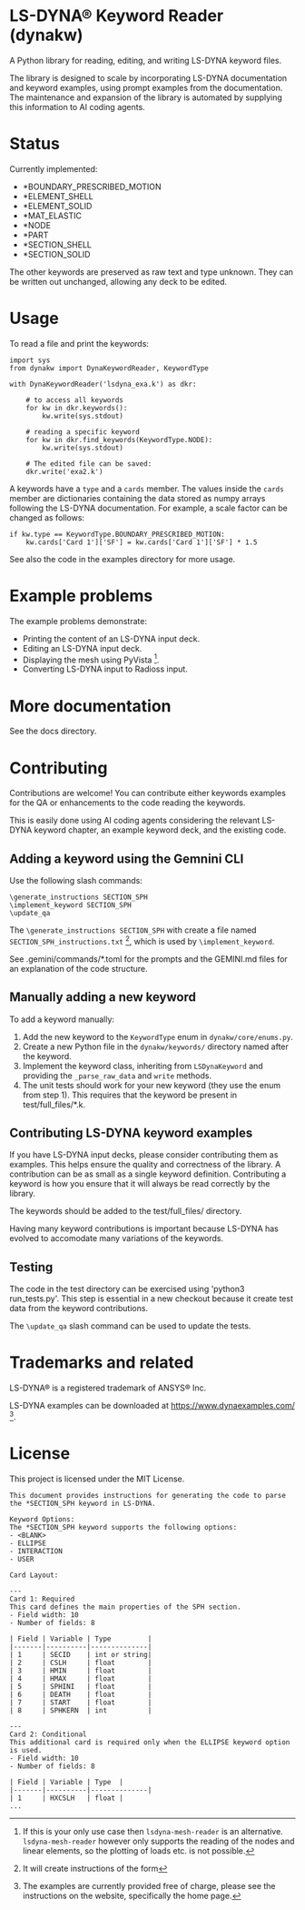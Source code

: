# LS-DYNA® Keyword Reader (dynakw)

A Python library for reading, editing, and writing LS-DYNA keyword files.

The library is designed to scale by incorporating LS-DYNA documentation and keyword examples, using prompt examples from the documentation.
The maintenance and expansion of the library is automated by supplying this information to AI coding agents.



# Status

Currently implemented:

 - \*BOUNDARY\_PRESCRIBED\_MOTION  
 - \*ELEMENT\_SHELL  
 - \*ELEMENT\_SOLID 
 - \*MAT\_ELASTIC 
 - \*NODE
 - \*PART 
 - \*SECTION\_SHELL
 - \*SECTION\_SOLID

The other keywords are preserved as raw text and type unknown. They can be written out unchanged, allowing
any deck to be edited.



# Usage
To read a file and print the keywords:

```
import sys
from dynakw import DynaKeywordReader, KeywordType

with DynaKeywordReader('lsdyna_exa.k') as dkr:

    # to access all keywords
    for kw in dkr.keywords():
        kw.write(sys.stdout)

    # reading a specific keyword
    for kw in dkr.find_keywords(KeywordType.NODE):
        kw.write(sys.stdout)

    # The edited file can be saved: 
    dkr.write('exa2.k')
```

A keywords have a `type` and a `cards` member. 
The values inside the `cards` member are
dictionaries containing the data stored as numpy arrays
following the LS-DYNA documentation.
For example, a scale factor can be changed as follows:

```
if kw.type == KeywordType.BOUNDARY_PRESCRIBED_MOTION:
    kw.cards['Card 1']['SF'] = kw.cards['Card 1']['SF'] * 1.5
```

See also the code in the examples directory for more usage.


# Example problems
The example problems demonstrate:

 - Printing the content of an LS-DYNA input deck.
 - Editing an LS-DYNA input deck.
 - Displaying the mesh using PyVista [^1].
 - Converting LS-DYNA input to Radioss input.



# More documentation
See the docs directory.




# Contributing
Contributions are welcome! You can contribute either keywords examples for the QA or enhancements to the code reading the keywords.

This is easily done using AI coding agents considering the relevant LS-DYNA keyword chapter,
an example keyword deck, and the existing code.


## Adding a keyword using the Gemnini CLI
Use the following slash commands:

```
\generate_instructions SECTION_SPH
\implement_keyword SECTION_SPH
\update_qa
```

The `\generate_instructions SECTION_SPH` with create a file named `SECTION_SPH_instructions.txt` [^2],
which is used by `\implement_keyword`.

See .gemini/commands/\*.toml for the prompts and the GEMINI.md files for an explanation of the code structure.


## Manually adding a new keyword
To add a keyword manually:

1. Add the new keyword to the `KeywordType` enum in `dynakw/core/enums.py`.
2. Create a new Python file in the `dynakw/keywords/` directory named after the keyword.
3. Implement the keyword class, inheriting from `LSDynaKeyword` and providing the `_parse_raw_data` and `write` methods.
4. The unit tests should work for your new keyword (they use the enum from step 1). This requires that the keyword be present in test/full\_files/\*.k.



## Contributing LS-DYNA keyword examples
If you have LS-DYNA input decks, please consider contributing them as examples. This helps ensure the quality and
correctness of the library. A contribution can be as small as a single keyword definition.
Contributing a keyword is how you ensure that it will always be read correctly by the library.

The keywords should be added to the test/full\_files/ directory.

Having many keyword contributions is important because LS-DYNA has evolved to accomodate
many variations of the keywords.



## Testing
The code in the test directory can be exercised using 'python3 run_tests.py'.
This step is essential in a new checkout because it create test data from the keyword contributions.

The `\update_qa` slash command can be used to update the tests.


# Trademarks and related
LS-DYNA® is a registered trademark of ANSYS® Inc.

LS-DYNA examples can be downloaded at https://www.dynaexamples.com/ [^3].


# License
This project is licensed under the MIT License.


[^1]: If this is your only use case then `lsdyna-mesh-reader` is an alternative. `lsdyna-mesh-reader` however only supports the reading of the nodes and linear elements, so the plotting of loads etc. is not possible.

[^2]: It will create instructions of the form
```
This document provides instructions for generating the code to parse the *SECTION_SPH keyword in LS-DYNA.

Keyword Options:
The *SECTION_SPH keyword supports the following options:
- <BLANK>
- ELLIPSE
- INTERACTION
- USER

Card Layout:

---
Card 1: Required
This card defines the main properties of the SPH section.
- Field width: 10
- Number of fields: 8

| Field | Variable | Type         |
|-------|----------|--------------|
| 1     | SECID    | int or string|
| 2     | CSLH     | float        |
| 3     | HMIN     | float        |
| 4     | HMAX     | float        |
| 5     | SPHINI   | float        |
| 6     | DEATH    | float        |
| 7     | START    | float        |
| 8     | SPHKERN  | int          |

---
Card 2: Conditional
This additional card is required only when the ELLIPSE keyword option is used.
- Field width: 10
- Number of fields: 8

| Field | Variable | Type  |
|-------|----------|--------------|
| 1     | HXCSLH   | float |
...
```


[^3]: The examples are currently provided free of charge, please see the instructions on the website, specifically the home page.

